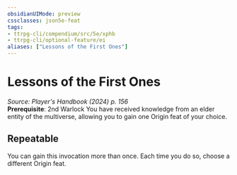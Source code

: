 ```yaml
---
obsidianUIMode: preview
cssclasses: json5e-feat
tags:
- ttrpg-cli/compendium/src/5e/xphb
- ttrpg-cli/optional-feature/ei
aliases: ["Lessons of the First Ones"]
---
```

# Lessons of the First Ones
*Source: Player's Handbook (2024) p. 156*  
**Prerequisite**: 2nd Warlock
You have received knowledge from an elder entity of the multiverse, allowing you to gain one Origin feat of your choice.

## Repeatable

You can gain this invocation more than once. Each time you do so, choose a different Origin feat.